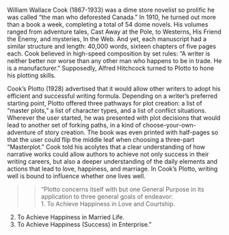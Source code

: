 William Wallace Cook (1867-1933) was a dime store novelist so prolific he was called “the man who deforested Canada.”  In 1910, he turned out more than a book a week, completing a total of 54 dome novels.  His volumes ranged from adventure tales, Cast Away at the Pole, to Westerns, His Friend the Enemy, and mysteries, In the Web.  And yet, each manuscript had a similar structure and length: 40,000 words, sixteen chapters of five pages each. Cook believed in high-speed composition by set rules: “A writer is neither better nor worse than any other man who happens to be in trade.  He is a manufacturer.”  Supposedly, Alfred Hitchcock turned to Plotto to hone his plotting skills.   

Cook’s Plotto (1928) advertised that it would allow other writers to adopt his efficient and successful writing formula. Depending on a writer’s preferred starting point, Plotto offered three pathways for plot creation: a list of “master plots,” a list of character types, and a list of conflict situations. Wherever the user started, he was presented with plot decisions that would lead to another set of forking paths, in a kind of choose-your-own-adventure of story creation. The book was even printed with half-pages so that the user could flip the middle leaf when choosing a three-part “Masterplot.”   Cook told his acolytes that a clear understanding of how narrative works could allow authors to achieve not only success in their writing careers, but also a deeper understanding of the daily elements and actions that lead to love, happiness, and marriage.  In Cook’s Plotto, writing well is bound to influence whether one lives well.

>> “Plotto concerns itself with but one General Purpose in its application to three general goals of endeavor:			
	1. To Achieve Happiness in Love and Courtship.
  2. To Achieve Happiness in Married Life.
  3. To Achieve Happiness (Success) in Enterprise.”
